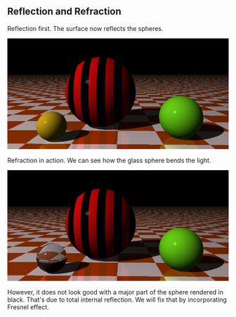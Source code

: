 ## Reflection and Refraction

Reflection first. The surface now reflects the spheres.

![alt text](reflection.png "Reflection example")

Refraction in action. We can see how the glass sphere bends the light.

![alt text](refraction.png "Refraction first example")

However, it does not look good with a major part of the sphere rendered in black.
That's due to total internal reflection. We will fix that by incorporating Fresnel effect.
